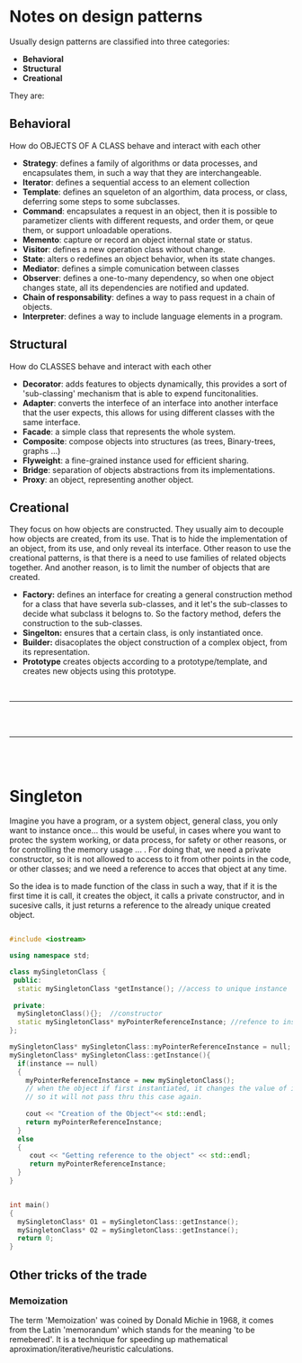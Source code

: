 # Notes on design patterns

Usually design patterns are classified into three categories:

- **Behavioral** 
- **Structural**
- **Creational**


They are:

## Behavioral

How do OBJECTS OF A CLASS behave and interact with each other

- **Strategy**: defines a family of algorithms or data processes, and encapsulates them, in such a way that they are interchangeable.
- **Iterator**: defines a sequential access to an element collection
- **Template**: defines an squeleton of an algorthim, data process, or class, deferring some steps to some subclasses.
- **Command**: encapsulates a request in an object, then it is possible to parametizer clients with different requests, and order them, or qeue them, or support unloadable operations.
- **Memento**: capture or record an object internal state or status.
- **Visitor**: defines a new operation class without change.
- **State**: alters o redefines an object behavior, when its state changes.
- **Mediator**: defines a simple comunication between classes
- **Observer**: defines a one-to-many dependency, so when one object changes state, all its dependencies are notified and updated.
- **Chain of responsability**: defines a way to pass request in a chain of objects.
- **Interpreter**: defines a way to include language elements in a program.

## Structural

How do CLASSES behave and interact with each other

- **Decorator**: adds features to objects dynamically, this provides a sort of 'sub-classing' mechanism that is able to expend funcitonalities.
- **Adapter**: converts the interfece of an interface into another interface that the user expects, this allows for using different classes with the same interface.
- **Facade**: a simple class that represents the whole system.
- **Composite**: compose objects into structures (as trees, Binary-trees, graphs ...)
- **Flyweight**: a fine-grained instance used for efficient sharing.
- **Bridge**: separation of objects abstractions from its implementations.
- **Proxy**: an object, representing another object.

## Creational

They focus on how objects are constructed. They usually aim to decouple how objects are created, from its use. That is to hide the 
implementation of an object, from its use, and only reveal its interface. Other reason to use the creational patterns, is that
there is a need to use families of related objects together. And another reason, is to limit the number of objects that are created.


- **Factory:** defines an interface for creating a general construction method for a class that have severla sub-classes, and it 
let's the sub-classes to decide what subclass it belogns to. So the factory method, defers the construction to the sub-classes.
- **Singelton:** ensures that a certain class, is only instantiated once. 
- **Builder:** disacoplates the object construction of a complex object, from its representation.
- **Prototype** creates objects according to a prototype/template, and creates new objects using this prototype.


<br>
<hr>
<br>
<br>
<hr>
<br>
<br>

# Singleton

Imagine you have a program, or a system object, general class,  you only want to instance once... this would be useful, in cases where you want to protec the system working, or data process, for safety or other reasons, or for controlling the memory usage ... . For doing that, we need a private constructor, so it is not allowed to access to it from other points in the code, or other classes; and we need a reference to acces that object at any time. 

So the idea is to made function of the class in such a way, that if it is the first time it is call, it creates the object, it calls a
private constructor, and in sucesive calls, it just returns a reference to the already unique created object.

```C++

#include <iostream>

using namespace std;

class mySingletonClass {
 public:
  static mySingletonClass *getInstance(); //access to unique instance
 
 private:
  mySingletonClass(){};  //constructor
  static mySingletonClass* myPointerReferenceInstance; //refence to instance
};

mySingletonClass* mySingletonClass::myPointerReferenceInstance = null;
mySingletonClass* mySingletonClass::getInstance(){
  if(instance == null)
  {
    myPointerReferenceInstance = new mySingletonClass();
    // when the object if first instantiated, it changes the value of its reference,
    // so it will not pass thru this case again.
    
    cout << "Creation of the Object"<< std::endl;
    return myPointerReferenceInstance;
  }
  else
  {
     cout << "Getting reference to the object" << std::endl;
     return myPointerReferenceInstance;
  }
}


int main()
{
  mySingletonClass* O1 = mySingletonClass::getInstance();
  mySingletonClass* O2 = mySingletonClass::getInstance();
  return 0;
}
```





## Other tricks of the trade

### Memoization
 The term 'Memoization' was coined by Donald Michie in 1968, it comes from the Latin 'memorandum' which stands for the meaning
 'to be remebered'. It is a technique for speeding up mathematical aproximation/iterative/heuristic calculations.
 
 
